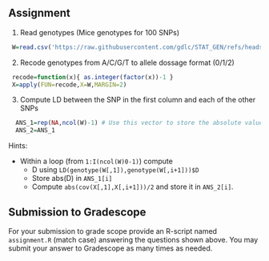 
## Assignment

1) Read genotypes
 (Mice genotypes for 100 SNPs)

```r
 W=read.csv('https://raw.githubusercontent.com/gdlc/STAT_GEN/refs/heads/main/DATA/100_mice_snps.csv',row.names=1)
```

2) Recode genotypes from A/C/G/T to allele dossage format (0/1/2)

```r
 recode=function(x){ as.integer(factor(x))-1 }
 X=apply(FUN=recode,X=W,MARGIN=2)
```

3) Compute LD between the SNP in the first column and each of the other SNPs

```r
  ANS_1=rep(NA,ncol(W)-1) # Use this vector to store the absolute value of D
  ANS_2=ANS_1
```

Hints:
  - Within a loop (from `1:I(ncol(W)0-1)`) compute
     - D using `LD(genotype(W[,1]),genotype(W[,i+1]))$D`
     - Store abs(D) in `ANS_1[i]`
     - Compute `abs(cov(X[,1],X[,i+1]))/2` and store it in `ANS_2[i]`.

## Submission to Gradescope

For your submission to grade scope provide an R-script named `assignment.R` (match case) answering the questions shown above. You may submit your answer to Gradescope as many times as needed.

